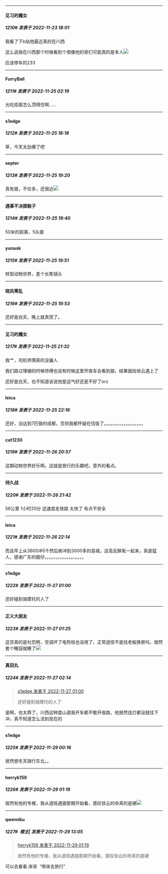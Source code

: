 

*****

####  见习的魔女  
##### 1210#       发表于 2022-11-23 18:01

我看了下b站他最近真的在川西

这么说我在川西那个时候看到个很像他的哥们可能真的是本人<img src="https://static.saraba1st.com/image/smiley/face2017/001.png" referrerpolicy="no-referrer">

应该停车的233



*****

####  FurryBall  
##### 1211#       发表于 2022-11-25 02:19

光吃挂面怎么顶得住啊……



*****

####  s1edge  
##### 1212#       发表于 2022-11-25 18:18

草，今天太劲爆了吧



*****

####  septer  
##### 1213#       发表于 2022-11-25 19:20

真有狼，不仅多，还很近<img src="https://static.saraba1st.com/image/smiley/face2017/124.png" referrerpolicy="no-referrer">



*****

####  遇事不决掷骰子  
##### 1214#       发表于 2022-11-25 19:40

50米的距离，5头狼



*****

####  yunask  
##### 1215#       发表于 2022-11-25 19:51

转型动物世界，差个长焦镜头

*****

####  晓风零乱  
##### 1216#       发表于 2022-11-25 19:53

还好是白天，晚上就真慌了。



*****

####  见习的魔女  
##### 1217#       发表于 2022-11-25 21:32

我艹，司机师傅真的没骗人

我们路过理塘的时候师傅也说有时候这里开夜车会看到狼，结果就给徐云遇上了

还好是白天，也不知道该说他是运气好还是不好了orz



*****

####  leica  
##### 1218#       发表于 2022-11-25 22:16

还好，没达到7匹狼的成都，否则我都怀疑在恰饭了。。。。。。。。。。。。。。。。。。



*****

####  cat1230  
##### 1219#       发表于 2022-11-26 20:57

这期动物世界好乐啊。这就是旅行的乐趣吧，意外的看点。



*****

####  持久战  
##### 1220#       发表于 2022-11-26 21:42

56公里 1小时20分 这速度走夜路 太快了 有点不安全



*****

####  leica  
##### 1221#       发表于 2022-11-26 22:14

而且早上从3600冲5千然后俯冲到3000多的县城，这高反醉氧一起来，真是猛人，感谢广东的靓仔。。。。。。。。。。。。。。。。。。



*****

####  s1edge  
##### 1222#       发表于 2022-11-27 01:00

还好碰到骑摩托的人了



*****

####  正义大朋友  
##### 1223#       发表于 2022-11-27 01:25

这货真的是社恐啊，空调坏了电热毯也没用了，正常途径不是找老板换房吗，居然套个睡袋就睡了<img src="https://static.saraba1st.com/image/smiley/face2017/067.png" referrerpolicy="no-referrer">



*****

####  真田丸  
##### 1224#       发表于 2022-11-27 02:14

<blockquote><a href="httphttps://bbs.saraba1st.com/2b/forum.php?mod=redirect&amp;goto=findpost&amp;pid=58636308&amp;ptid=2050172" target="_blank">s1edge 发表于 2022-11-27 01:00</a>

还好碰到骑摩托的人了</blockquote>
是啊，也太莽了，川西这种盘山道我开车都不敢开夜路，他居然连灯都没就往下冲，真不知道怎么活到现在的



*****

####  s1edge  
##### 1225#       发表于 2022-11-29 00:16

居然想冬天骑行东北。。



*****

####  herryk159  
##### 1226#       发表于 2022-11-29 01:19

居然有他的专楼，我从道班遇狼那期开始看，感叹徐云的命真的是硬<img src="https://static.saraba1st.com/image/smiley/face2017/067.png" referrerpolicy="no-referrer">



*****

####  qwemiku  
##### 1227#         楼主| 发表于 2022-11-29 13:05

<blockquote><a href="httphttps://bbs.saraba1st.com/2b/forum.php?mod=redirect&amp;goto=findpost&amp;pid=58670614&amp;ptid=2050172" target="_blank">herryk159 发表于 2022-11-29 01:19</a>

居然有他的专楼，我从道班遇狼那期开始看，感叹徐云的命真的是硬</blockquote>
可以去看看 床哥  “带床去旅行”

